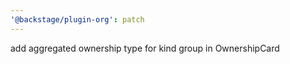 ```yaml
---
'@backstage/plugin-org': patch
---
```


add aggregated ownership type for kind group in OwnershipCard
